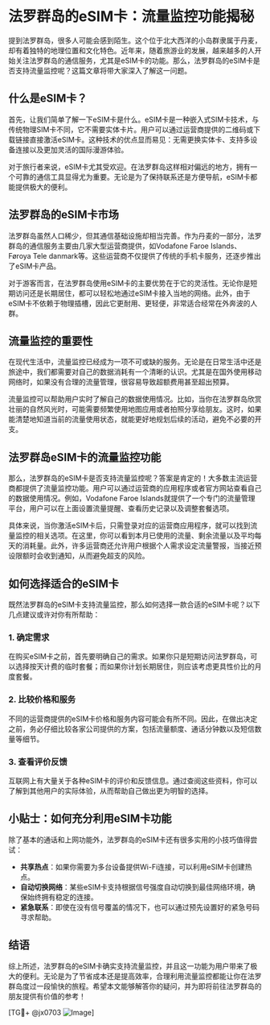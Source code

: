 # 法罗群岛的eSIM卡：流量监控功能揭秘

提到法罗群岛，很多人可能会感到陌生。这个位于北大西洋的小岛群隶属于丹麦，却有着独特的地理位置和文化特色。近年来，随着旅游业的发展，越来越多的人开始关注法罗群岛的通信服务，尤其是eSIM卡的功能。那么，法罗群岛的eSIM卡是否支持流量监控呢？这篇文章将带大家深入了解这一问题。

## 什么是eSIM卡？

首先，让我们简单了解一下eSIM卡是什么。eSIM卡是一种嵌入式SIM卡技术，与传统物理SIM卡不同，它不需要实体卡片。用户可以通过运营商提供的二维码或下载链接直接激活eSIM卡。这种技术的优点显而易见：无需更换实体卡、支持多设备连接以及更加灵活的国际漫游体验。

对于旅行者来说，eSIM卡尤其受欢迎。在法罗群岛这样相对偏远的地方，拥有一个可靠的通信工具显得尤为重要。无论是为了保持联系还是方便导航，eSIM卡都能提供极大的便利。

## 法罗群岛的eSIM卡市场

法罗群岛虽然人口稀少，但其通信基础设施却相当完善。作为丹麦的一部分，法罗群岛的通信服务主要由几家大型运营商提供，如Vodafone Faroe Islands、Føroya Tele danmark等。这些运营商不仅提供了传统的手机卡服务，还逐步推出了eSIM卡产品。

对于游客而言，在法罗群岛使用eSIM卡的主要优势在于它的灵活性。无论你是短期访问还是长期居住，都可以轻松地通过eSIM卡接入当地的网络。此外，由于eSIM卡不依赖于物理插槽，因此它更耐用、更轻便，非常适合经常在外奔波的人群。

## 流量监控的重要性

在现代生活中，流量监控已经成为一项不可或缺的服务。无论是在日常生活中还是旅途中，我们都需要对自己的数据消耗有一个清晰的认识。尤其是在国外使用移动网络时，如果没有合理的流量管理，很容易导致超额费用甚至超出预算。

流量监控可以帮助用户实时了解自己的数据使用情况。比如，当你在法罗群岛欣赏壮丽的自然风光时，可能需要频繁使用地图应用或者拍照分享给朋友。这时，如果能清楚地知道当前的流量使用状态，就能更好地规划后续的活动，避免不必要的开支。

## 法罗群岛eSIM卡的流量监控功能

那么，法罗群岛的eSIM卡是否支持流量监控呢？答案是肯定的！大多数主流运营商都提供了流量监控功能。用户可以通过运营商的应用程序或者官方网站查看自己的数据使用情况。例如，Vodafone Faroe Islands就提供了一个专门的流量管理平台，用户可以在上面设置流量提醒、查看历史记录以及调整套餐选项。

具体来说，当你激活eSIM卡后，只需登录对应的运营商应用程序，就可以找到流量监控的相关选项。在这里，你可以看到本月已使用的流量、剩余流量以及平均每天的消耗量。此外，许多运营商还允许用户根据个人需求设定流量警报，当接近预设限额时会收到通知，从而避免超支的风险。

## 如何选择适合的eSIM卡

既然法罗群岛的eSIM卡支持流量监控，那么如何选择一款合适的eSIM卡呢？以下几点建议或许对你有所帮助：

### 1. 确定需求

在购买eSIM卡之前，首先要明确自己的需求。如果你只是短期访问法罗群岛，可以选择按天计费的临时套餐；而如果你计划长期居住，则应该考虑更具性价比的月度套餐。

### 2. 比较价格和服务

不同的运营商提供的eSIM卡价格和服务内容可能会有所不同。因此，在做出决定之前，务必仔细比较各家公司提供的方案，包括流量额度、通话分钟数以及短信数量等细节。

### 3. 查看评价反馈

互联网上有大量关于各种eSIM卡的评价和反馈信息。通过查阅这些资料，你可以了解到其他用户的实际体验，从而帮助自己做出更为明智的选择。

## 小贴士：如何充分利用eSIM卡功能

除了基本的通话和上网功能外，法罗群岛的eSIM卡还有很多实用的小技巧值得尝试：

- **共享热点**：如果你需要为多台设备提供Wi-Fi连接，可以利用eSIM卡创建热点。
- **自动切换网络**：某些eSIM卡支持根据信号强度自动切换到最佳网络环境，确保始终拥有稳定的连接。
- **紧急联系**：即使在没有信号覆盖的情况下，也可以通过预先设置好的紧急号码寻求帮助。

## 结语

综上所述，法罗群岛的eSIM卡确实支持流量监控，并且这一功能为用户带来了极大的便利。无论是为了节省成本还是提高效率，合理利用流量监控都能让你在法罗群岛度过一段愉快的旅程。希望本文能够解答你的疑问，并为即将前往法罗群岛的朋友提供有价值的参考！

[TG💪+ @jx0703 ![Image](https://github.com/user-attachments/assets/dbca1d08-cadb-493c-b0ec-ad6f7a83f270)]